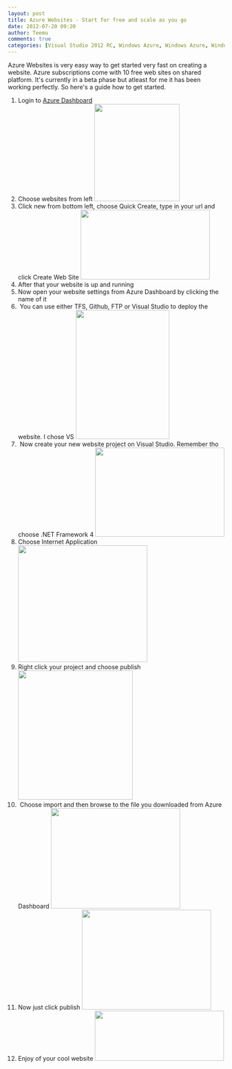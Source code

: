 ```yaml
---
layout: post
title: Azure Websites - Start for free and scale as you go
date: 2012-07-20 09:20
author: Teemu
comments: true
categories: [Visual Studio 2012 RC, Windows Azure, Windows Azure, Windows Azure Websites]
---
```

Azure Websites is very easy way to get started very fast on creating a website.
Azure subscriptions come with 10 free web sites on shared platform.
It's currently in a beta phase but atleast for me it has been working perfectly.
So here's a guide how to get started.

<!--more-->
<ol>
	<li>Login to <a href="https://manage.windowsazure.com">Azure Dashboard</a></li>
	<li>Choose websites from left
<a href="http://res.cloudinary.com/tapanila-net/image/upload/v1388361009/AzureWebsites1_lsi2oi.png"><img class="alignnone size-full wp-image-73" title="AzureWebsites" src="http://res.cloudinary.com/tapanila-net/image/upload/v1388361009/AzureWebsites1_lsi2oi.png" alt="" width="198" height="226" /></a></li>
	<li>Click new from bottom left, choose Quick Create, type in your url and click Create Web Site
<a href="http://tapanila.azurewebsites.net/wp-content/uploads/2012/07/AzureWebsitesQuickCreate1.png"><img class="alignnone size-medium wp-image-75" title="AzureWebsitesQuickCreate" src="http://res.cloudinary.com/tapanila-net/image/upload/h_162,w_300/v1388361006/AzureWebsitesQuickCreate1_mlenio.png" alt="" width="300" height="162" /></a></li>
	<li>After that your website is up and running</li>
	<li>Now open your website settings from Azure Dashboard by clicking the name of it
<a href="http://tapanila.azurewebsites.net/wp-content/uploads/2012/07/ChoosingWebsite.png"><img class="alignnone size-medium wp-image-77" title="ChoosingWebsite" src="http://res.cloudinary.com/tapanila-net/image/upload/h_10,w_300/v1388361005/ChoosingWebsite_fmbrf0.png" alt="" width="300" height="10" /></a></li>
	<li> You can use either TFS, Github, FTP or Visual Studio to deploy the website. I chose VS
<a href="http://tapanila.azurewebsites.net/wp-content/uploads/2012/07/DowndloadPublishProfile.png"><img class="alignnone size-medium wp-image-79" title="DowndloadPublishProfile" src="http://res.cloudinary.com/tapanila-net/image/upload/h_300,w_217/v1388361003/DowndloadPublishProfile_xfbdge.png" alt="" width="217" height="300" /></a></li>
	<li> Now create your new website project on Visual Studio. Remember tho choose .NET Framework 4
<a href="http://tapanila.azurewebsites.net/wp-content/uploads/2012/07/CreateNewASPNETWebsite1.png"><img class="alignnone size-medium wp-image-84" title="CreateNewASPNETWebsite" src="http://res.cloudinary.com/tapanila-net/image/upload/h_207,w_300/v1388360876/CreateNewASPNETWebsite1_bbu0ot.png" alt="" width="300" height="207" /></a></li>
	<li>Choose Internet Application
<a href="http://tapanila.azurewebsites.net/wp-content/uploads/2012/07/ASPNETInternetApplication.png"><img class="alignnone size-medium wp-image-81" title="ASPNETInternetApplication" src="http://res.cloudinary.com/tapanila-net/image/upload/h_271,w_300/v1388360880/ASPNETInternetApplication_zsency.png" alt="" width="300" height="271" /></a></li>
	<li>Right click your project and choose publish
<a href="http://tapanila.azurewebsites.net/wp-content/uploads/2012/07/PublishingWebsite.png"><img class="alignnone size-medium wp-image-82" title="PublishingWebsite" src="http://res.cloudinary.com/tapanila-net/image/upload/h_300,w_266/v1388360878/PublishingWebsite_kta1y4.png" alt="" width="266" height="300" /></a></li>
	<li> Choose import and then browse to the file you downloaded from Azure Dashboard
<a href="http://tapanila.azurewebsites.net/wp-content/uploads/2012/07/ImportPublishProfile.png"><img class="alignnone size-medium wp-image-83" title="ImportPublishProfile" src="http://res.cloudinary.com/tapanila-net/image/upload/h_233,w_300/v1388360877/ImportPublishProfile_euhmym.png" alt="" width="300" height="233" /></a></li>
	<li>Now just click publish
<a href="http://tapanila.azurewebsites.net/wp-content/uploads/2012/07/PublishWebApplication.png"><img class="alignnone size-medium wp-image-85" title="PublishWebApplication" src="http://res.cloudinary.com/tapanila-net/image/upload/h_232,w_300/v1388360874/PublishWebApplication_a5ool5.png" alt="" width="300" height="232" /></a></li>
	<li>Enjoy of your cool website
<a href="http://tapanila.azurewebsites.net/wp-content/uploads/2012/07/PublishedWebApplication.png"><img class="alignnone size-medium wp-image-86" title="PublishedWebApplication" src="http://res.cloudinary.com/tapanila-net/image/upload/h_116,w_300/v1388360873/PublishedWebApplication_sbnscu.png" alt="" width="300" height="116" /></a></li>
</ol>
